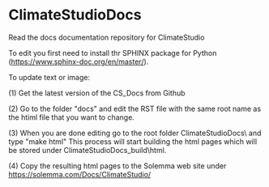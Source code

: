 # ClimateStudioDocs
Read the docs documentation repository for ClimateStudio

To edit you first need to install thr SPHINX package for Python (https://www.sphinx-doc.org/en/master/).

To update text or image:

(1) Get the latest version of the CS_Docs from Github

(2) Go to the folder "docs" and edit the RST file  with the same root name as the htiml file that you want to change.

(3) When you are done editing go to the root folder ClimateStudioDocs\ and type "make html" This process will start building the html pages which 
will be stored under ClimateStudioDocs\_build\html.

(4) Copy the resulting html pages to the Solemma web site under https://solemma.com/Docs/ClimateStudio/
